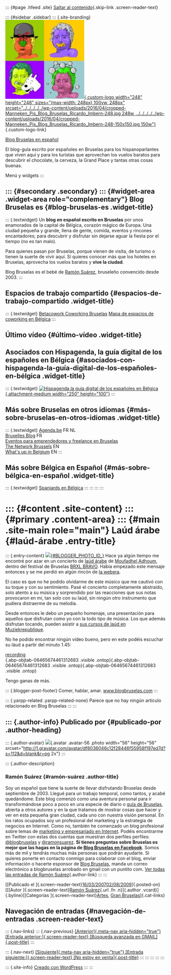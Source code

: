 ::: {#page .hfeed .site}
[Saltar al
contenido](../../../../../index.html?p=148#content){.skip-link
.screen-reader-text}

::: {#sidebar .sidebar}
::: {.site-branding}
[![](../../../../../wp-content/uploads/2016/04/cropped-Manneken_Pis_Blog_Bruselas_Ricardo_Imbern-248.jpg){.custom-logo
width="248" height="248" sizes="(max-width: 248px) 100vw, 248px"
srcset="../../../../../wp-content/uploads/2016/04/cropped-Manneken_Pis_Blog_Bruselas_Ricardo_Imbern-248.jpg 248w, ../../../../../wp-content/uploads/2016/04/cropped-Manneken_Pis_Blog_Bruselas_Ricardo_Imbern-248-150x150.jpg 150w"}](../../../../../index.html){.custom-logo-link}

[Blog Bruselas en español](../../../../../index.html)

El blog-guía escrito por españoles en Bruselas para los hispanoparlantes
que viven aquí y para los turistas que aprovechan los vuelos baratos
para descubrir el chocolate, la cerveza, la Grand Place y tantas otras
cosas buenas.

Menú y widgets
:::

::: {#secondary .secondary}
::: {#widget-area .widget-area role="complementary"}
Blog Bruselas es {#blog-bruselas-es .widget-title}
----------------

::: {.textwidget}
Un **blog en español escrito en Bruselas** por unos enamorados de la
capital de Bélgica, corazón mágico de Europa. Una ciudad pequeña y
grande, llena de gente, comida, eventos y rincones encantadores; para
descubrir y disfrutar sin dejarse aguar la fiesta por el tiempo (no es
tan malo).

Para quienes pasan por Bruselas, porque vienen de visita, de turismo o
tienen la suerte de vivir aquí. Sí quieres conocer más que los hoteles
en Bruselas, aprovecha los vuelos baratos y **vive la ciudad**.

Blog Bruselas es el bebé de [Ramón Suárez](http://www.ramonsuarez.com),
bruseleño convencido desde 2003.
:::

Espacios de trabajo compartido {#espacios-de-trabajo-compartido .widget-title}
------------------------------

::: {.textwidget}
[Betacowork Coworking Bruselas](http://www.betacowork.com) [Mapa de
espacios de coworking en Bélgica](http://coworkingbelgium.com)
:::

Último vídeo {#último-vídeo .widget-title}
------------

Asociados con Hispagenda, la guía digital de los españoles en Bélgica {#asociados-con-hispagenda-la-guía-digital-de-los-españoles-en-bélgica .widget-title}
---------------------------------------------------------------------

::: {.textwidget}
[![Hispagenda,la guía digital de los españoles en
Bélgica](../../../../../wp-content/uploads/2010/04/Hispagenda-250px.gif "Hispagenda, la guía digital de los españoles en Bélgica"){.attachment-medium
width="250" height="100"}](http://www.hispagenda.com)
:::

Más sobre Bruselas en otros idiomas {#más-sobre-bruselas-en-otros-idiomas .widget-title}
-----------------------------------

::: {.textwidget}
[Agenda.be](http://www.agenda.be) FR NL\
[Bruxelles Blog](http://www.bxlblog.be/) FR\
[Eventos para emprendedores y freelance en
Bruselas](http://www.betacowork.com/events/)\
[The Network
Brussels](http://groups.yahoo.com/group/TheNetworkBrussels/) EN\
[What\'s up in Belgium](http://www.whatsupin.be/) EN
:::

Más sobre Bélgica en Español {#más-sobre-bélgica-en-español .widget-title}
----------------------------

::: {.textwidget}
[Spaniards en Bélgica](http://www.spaniards.es/paises/belgica)
:::
:::
:::
:::

::: {#content .site-content}
::: {#primary .content-area}
::: {#main .site-main role="main"}
Laúd árabe {#laúd-árabe .entry-title}
==========

::: {.entry-content}
[![](http://bp0.blogger.com/_m9ESRqvSnjc/Rf8UHpApkYI/AAAAAAAAACM/8KpKh4Jaupc/s320/DSCN1092.JPG){#BLOGGER_PHOTO_ID_}](http://bp0.blogger.com/_m9ESRqvSnjc/Rf8UHpApkYI/AAAAAAAAACM/8KpKh4Jaupc/s1600-h/DSCN1092.JPG)
Hace ya algún tiempo me encontré por azar en un concierto de [laúd
árabe](http://es.wikipedia.org/wiki/La%C3%BAd#El_la.C3.BAd_.C3.A1rabe)
de [Moufadhel Adhoum](http://www.moufadhel-adhoum.com/), dentro del
festival de Bruselas [BRXL BRAVO](http://www.brxlbravo.be/). Había
empezado este mensaje entonces y se me perdió en algún rincón de [la
webera](http://comerhablaramar.blogspot.com/2008/09/delicias-en-la-webera.html).

El caso es que no he podido olvidarme de este músico que me cautivó con
su toque y con su sentimiento. Pasé el concierto completamente
abstraido, solo atento a su música y sorprendido por las reacciones que
sus notas provocaron en mí, tan solo con su laúd, sin ningún otro
instrumento que pudiera distraerme de su melodía.

Desde entonces le debo un pequeño homenaje, una presentación para
aquellos que disfrutan como yo con la todo tipo de música. Los que
además disfrutan tocando, pueden asistir a [sus cursos de laúd en
Muziekrepublique](http://www.muziekpublique.be/html/fr/cours/cursusudf.php).

No he podido encontrar ningún vídeo bueno, pero en este podéis escuchar
su láud a partir del minuto 1.45:

[recording](http://vids.myspace.com/index.cfm?fuseaction=vids.individual&videoid=25813165)\
[](http://mediaservices.myspace.com/services/media/embed.aspx/m=25813165,t=1,mt=video "Click here to block this object with Adblock Plus"){.abp-objtab-06465674461312683
.visible
.ontop}[](http://mediaservices.myspace.com/services/media/embed.aspx/m=25813165,t=1,mt=video "Click here to block this object with Adblock Plus"){.abp-objtab-06465674461312683
.visible
.ontop}[](http://mediaservices.myspace.com/services/media/embed.aspx/m=25813165,t=1,mt=video "Click here to block this object with Adblock Plus"){.abp-objtab-06465674461312683
.visible .ontop}

Tengo ganas de más.

::: {.blogger-post-footer}
Comer, hablar, amar. www.blogbruselas.com
:::

::: {.yarpp-related .yarpp-related-none}
Parece que no hay ningún artículo relacionado en Blog Bruselas
:::
:::

::: {.author-info}
Publicado por {#publicado-por .author-heading}
-------------

::: {.author-avatar}
![](http://1.gravatar.com/avatar/df8036046c12f28446f55958f197ed7d?s=56&d=blank&r=pg){.avatar
.avatar-56 .photo width="56" height="56"
srcset="http://1.gravatar.com/avatar/df8036046c12f28446f55958f197ed7d?s=112&d=blank&r=pg 2x"}
:::

::: {.author-description}
### Ramón Suárez {#ramón-suárez .author-title}

Soy un español que tiene la suerte de llevar disfrutando Bruselas desde
septiembre de 2003. Llegué para un trabajo temporal, como tantos, y
acabé quedándome. Este blog comenzó como una aventura personal para ir
transformándose poco a poco en una especie de diario o [guía de
Bruselas](../../../../../index.html), abierta a otros autores y en la
que tratamos de mostrar cosas que hacer y ver en esta pequeña gran
ciudad, cada uno con nuestra visión personal. En los ratos ocupados soy
un profesional del marketing y la estrategia de negocios en Internet.
Como no, también he comenzado un blog profesional sobre temas de
[marketing y empresariado en Internet](http://ramonsuarez.com). Podéis
encontrarme en Twitter con estas dos cuentas que muestran dos perfiles
perfiles: [\@blogbruselas](http://twitter.com/blogbruselas) y
[\@ramonsuarez](http://twitter.com/ramonsuarez). **Sí tienes preguntas
sobre Bruselas es mejor que las hagas en la página de [Blog Bruselas en
Facebook](http://www.facebook.com/blogbruselas)**. Somos más de mil y
tendrás muchas más personas que podrán ayudarte. Si quieres ponerte en
contacto conmigo para colaborar con el blog, enviar información o
hacerte esponsor de [Blog Bruselas](../../../../../index.html), manda un
correo electrónico a blogbruselas arrobado en gmail con un puntito com.
[Ver todas las entradas de Ramón
Suárez](../../../../2010/04/30/index.html?author=2){.author-link}
:::
:::

[[Publicado el
]{.screen-reader-text}[16/03/200702/08/2009](../../../../../index.html?p=148)]{.posted-on}[[[Autor
]{.screen-reader-text}[Ramón
Suárez](../../../../2010/04/30/index.html?author=2){.url .fn
.n}]{.author .vcard}]{.byline}[[Categorías
]{.screen-reader-text}[Artes](../../../../category/artes/index.html),
[Gran
Bruselas](../../../../category/gran-bruselas/index.html)]{.cat-links}

Navegación de entradas {#navegación-de-entradas .screen-reader-text}
----------------------

::: {.nav-links}
::: {.nav-previous}
[[Anterior]{.meta-nav aria-hidden="true"} [Entrada
anterior:]{.screen-reader-text} [Búsqueda avanzada en
GMAIL]{.post-title}](../../../../../index.html?p=60)
:::

::: {.nav-next}
[[Siguiente]{.meta-nav aria-hidden="true"} [Entrada
siguiente:]{.screen-reader-text} [No estoy en
venta]{.post-title}](../../../../../index.html?p=61)
:::
:::
:::
:::
:::

::: {.site-info}
[Creado con WordPress](https://es.wordpress.org/)
:::
:::
